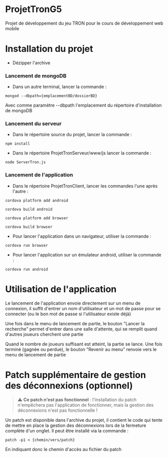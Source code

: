 # ProjetTronG5

Projet de développement du jeu TRON pour le cours de développement web mobile

Installation du projet
=============

- Dézipper l'archive

### Lancement de mongoDB

- Dans un autre terminal, lancer la commande :
```
mongod --dbpath={emplacementBD/dossierBD}
```
Avec comme paramètre --dbpath l'emplacement du répertoire d'installation de mongoDB

### Lancement du serveur

- Dans le répertoire source du projet, lancer la commande : 
```
npm install
```
- Dans le répertoire ProjetTronServeur/www/js lancer la commande : 
```
node ServerTron.js
```

### Lancement de l'application

- Dans le répertoire ProjetTronClient, lancer les commandes l'une après l'autre :
```
cordova platform add android
```
```
cordova build android
```
```
cordova platform add browser
```
```
cordova build browser
```

- Pour lancer l'application dans un navigateur, utiliser la commande :
```
cordova run browser
```

- Pour lancer l'application sur un émulateur android, utiliser la commande :
```
cordova run android
```

Utilisation de l'application
==========
Le lancement de l'application envoie directement sur un menu de connexion, il suffit d'entrer un nom d'utilisateur et un mot de passe pour se connecter (ou le bon mot de passe si l'utilisateur existe déjà)

Une fois dans le menu de lancement de partie, le bouton "Lancer la recherche" permet d'entrer dans une salle d'attente, qui se remplit quand d'autres joueurs cherchent une partie

Quand le nombre de joueurs suffisant est atteint, la partie se lance. Une fois terminé (gagnée ou perdue), le bouton "Revenir au menu" renvoie vers le menu de lancement de partie

Patch supplémentaire de gestion des déconnexions (optionnel)
===========

> :warning: **Ce patch n'est pas fonctionnel** : l'installation du patch n'empêchera pas l'application de fonctionner, mais la gestion des déconnexions n'est pas fonctionnelle !

Un patch est disponible dans l'archive du projet, il contient le code qui tente de mettre en place la gestion des déconnexions lors de la fermeture complète d'un onglet. Il peut être installé via la commande :
```
patch -p1 < {chemin/vers/patch}
```
En indiquant donc le chemin d'accès au fichier du patch
